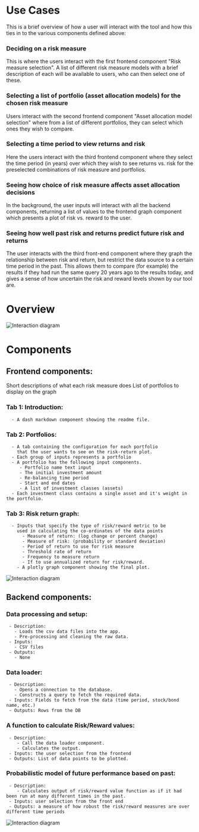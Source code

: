 # Use Cases

This is a brief overview of how a user will interact with the tool and how this ties in to the various components defined above:

### Deciding on a risk measure
This is where the users interact with the first frontend component "Risk measure selection". A list of different risk measure models with a brief description of each will be available to users, who can then select one of these.

### Selecting a list of portfolio (asset allocation models) for the chosen risk measure
Users interact with the second frontend component "Asset allocation model selection" where from a list of different portfolios, they can select which ones they wish to compare.

### Selecting a time period to view returns and risk
Here the users interact with the third frontend component where they select the time period (in years) over which they wish to see returns vs. risk for the preselected combinations of risk measure and portfolios.

### Seeing how choice of risk measure affects asset allocation decisions
In the background, the user inputs will interact with all the backend components, returning a list of values to the frontend graph component which presents a plot of risk vs. reward to the user.

### Seeing how well past risk and returns predict future risk and returns
The user interacts with the third front-end component where they graph the relationship between risk and return, but restrict the data source to a certain time period in the past. This allows them to compare (for example) the results if they had run the same query 20 years ago to the results today, and gives a sense of how uncertain the risk and reward levels shown by our tool are.

# Overview
![Interaction diagram](https://raw.githubusercontent.com/viv-r/asset-allocation/master/doc/components_diagram.jpg)

# Components
## Frontend components:
   Short descriptions of what each risk measure does
   List of portfolios to display on the graph
   ### Tab 1: Introduction:
      - A dash markdown component showing the readme file.

   ### Tab 2: Portfolios:
      - A tab containing the configuration for each portfolio
        that the user wants to see on the risk-return plot.
      - Each group of inputs represents a portfolio
      - A portfolio has the following input components.
         - Portfolio name text input
         - The initial investment amount
         - Re-balancing time period
         - Start and end dates
         - A list of investment classes (assets)
      - Each investment class contains a single asset and it's weight in the portfolio.

   ### Tab 3: Risk return graph:
      - Inputs that specify the type of risk/reward metric to be
        used in calculating the co-ordinates of the data points
          - Measure of return: (log change or percent change)
          - Measure of risk: (probability or standard deviation)
          - Period of return to use for risk measure
          - Threshold rate of return
          - Frequency to measure return
          - If to use annualized return for risk/reward.
        - A plotly graph component showing the final plot.

![Interaction diagram](https://raw.githubusercontent.com/viv-r/asset-allocation/master/doc/fontend.jpg)

## Backend components:
   ### Data processing and setup:
     - Description:
       - Loads the csv data files into the app.
       - Pre-processing and cleaning the raw data.
     - Inputs:
       - CSV files
     - Outputs:
       - None
   ### Data loader:
     - Description:
       - Opens a connection to the database.
       - Constructs a query to fetch the required data.
     - Inputs: Fields to fetch from the data (time period, stock/bond name, etc.)
     - Outputs: Rows from the DB
   ### A function to calculate Risk/Reward values:
     - Description:
        - Call the data loader component.
        - Calculates the output.
     - Inputs: the user selection from the frontend
     - Outputs: List of data points to be plotted.
   ### Probabilistic model of future performance based on past:
     - Description:
        - Calculates output of risk/reward value function as if it had been run at many different times in the past.
     - Inputs: user selection from the front end
     - Outputs: a measure of how robust the risk/reward measures are over different time periods

![Interaction diagram](https://raw.githubusercontent.com/viv-r/asset-allocation/master/doc/backend.jpg)
